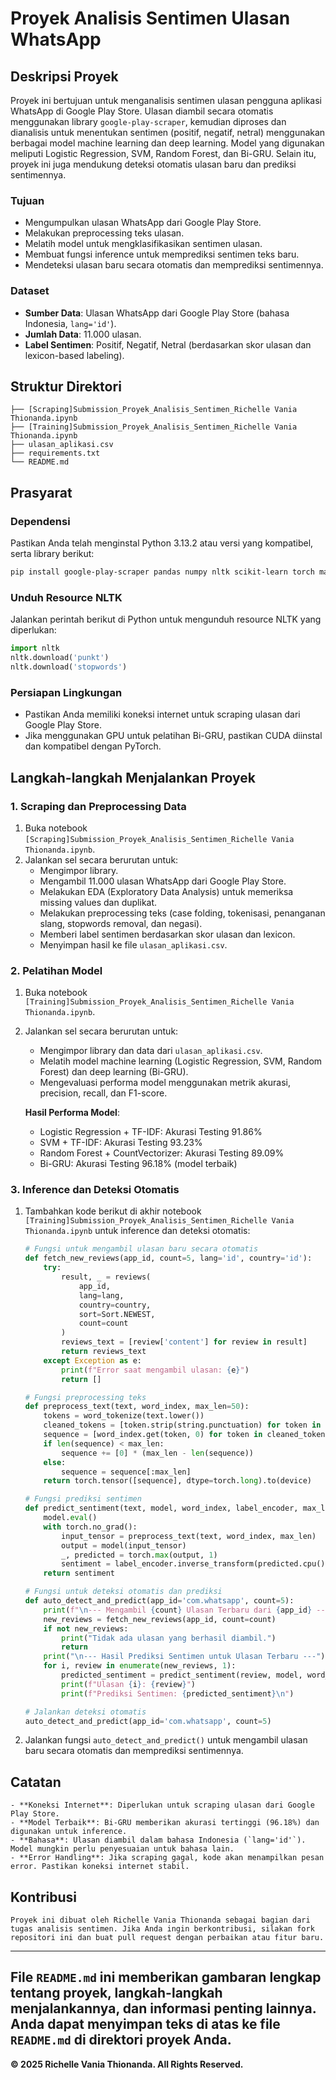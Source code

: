 # Proyek Analisis Sentimen Ulasan WhatsApp

## Deskripsi Proyek
Proyek ini bertujuan untuk menganalisis sentimen ulasan pengguna aplikasi WhatsApp di Google Play Store. Ulasan diambil secara otomatis menggunakan library `google-play-scraper`, kemudian diproses dan dianalisis untuk menentukan sentimen (positif, negatif, netral) menggunakan berbagai model machine learning dan deep learning. Model yang digunakan meliputi Logistic Regression, SVM, Random Forest, dan Bi-GRU. Selain itu, proyek ini juga mendukung deteksi otomatis ulasan baru dan prediksi sentimennya.

### Tujuan
- Mengumpulkan ulasan WhatsApp dari Google Play Store.
- Melakukan preprocessing teks ulasan.
- Melatih model untuk mengklasifikasikan sentimen ulasan.
- Membuat fungsi inference untuk memprediksi sentimen teks baru.
- Mendeteksi ulasan baru secara otomatis dan memprediksi sentimennya.

### Dataset
- **Sumber Data**: Ulasan WhatsApp dari Google Play Store (bahasa Indonesia, `lang='id'`).
- **Jumlah Data**: 11.000 ulasan.
- **Label Sentimen**: Positif, Negatif, Netral (berdasarkan skor ulasan dan lexicon-based labeling).

## Struktur Direktori
```
├── [Scraping]Submission_Proyek_Analisis_Sentimen_Richelle Vania Thionanda.ipynb  
├── [Training]Submission_Proyek_Analisis_Sentimen_Richelle Vania Thionanda.ipynb 
├── ulasan_aplikasi.csv                                                   
├── requirements.txt                                                     
└── README.md                                                    
```

## Prasyarat
### Dependensi
Pastikan Anda telah menginstal Python 3.13.2 atau versi yang kompatibel, serta library berikut:

```bash
pip install google-play-scraper pandas numpy nltk scikit-learn torch matplotlib seaborn wordcloud
```

### Unduh Resource NLTK
Jalankan perintah berikut di Python untuk mengunduh resource NLTK yang diperlukan:
```python
import nltk
nltk.download('punkt')
nltk.download('stopwords')
```

### Persiapan Lingkungan
- Pastikan Anda memiliki koneksi internet untuk scraping ulasan dari Google Play Store.
- Jika menggunakan GPU untuk pelatihan Bi-GRU, pastikan CUDA diinstal dan kompatibel dengan PyTorch.

## Langkah-langkah Menjalankan Proyek

### 1. Scraping dan Preprocessing Data
1. Buka notebook `[Scraping]Submission_Proyek_Analisis_Sentimen_Richelle Vania Thionanda.ipynb`.
2. Jalankan sel secara berurutan untuk:
   - Mengimpor library.
   - Mengambil 11.000 ulasan WhatsApp dari Google Play Store.
   - Melakukan EDA (Exploratory Data Analysis) untuk memeriksa missing values dan duplikat.
   - Melakukan preprocessing teks (case folding, tokenisasi, penanganan slang, stopwords removal, dan negasi).
   - Memberi label sentimen berdasarkan skor ulasan dan lexicon.
   - Menyimpan hasil ke file `ulasan_aplikasi.csv`.

### 2. Pelatihan Model
1. Buka notebook `[Training]Submission_Proyek_Analisis_Sentimen_Richelle Vania Thionanda.ipynb`.
2. Jalankan sel secara berurutan untuk:
   - Mengimpor library dan data dari `ulasan_aplikasi.csv`.
   - Melatih model machine learning (Logistic Regression, SVM, Random Forest) dan deep learning (Bi-GRU).
   - Mengevaluasi performa model menggunakan metrik akurasi, precision, recall, dan F1-score.

   **Hasil Performa Model**:
   - Logistic Regression + TF-IDF: Akurasi Testing 91.86%
   - SVM + TF-IDF: Akurasi Testing 93.23%
   - Random Forest + CountVectorizer: Akurasi Testing 89.09%
   - Bi-GRU: Akurasi Testing 96.18% (model terbaik)


### 3. Inference dan Deteksi Otomatis
1. Tambahkan kode berikut di akhir notebook `[Training]Submission_Proyek_Analisis_Sentimen_Richelle Vania Thionanda.ipynb` untuk inference dan deteksi otomatis:

   ```python
   # Fungsi untuk mengambil ulasan baru secara otomatis
   def fetch_new_reviews(app_id, count=5, lang='id', country='id'):
       try:
           result, _ = reviews(
               app_id,
               lang=lang,
               country=country,
               sort=Sort.NEWEST,
               count=count
           )
           reviews_text = [review['content'] for review in result]
           return reviews_text
       except Exception as e:
           print(f"Error saat mengambil ulasan: {e}")
           return []

   # Fungsi preprocessing teks
   def preprocess_text(text, word_index, max_len=50):
       tokens = word_tokenize(text.lower())
       cleaned_tokens = [token.strip(string.punctuation) for token in tokens if token.strip(string.punctuation)]
       sequence = [word_index.get(token, 0) for token in cleaned_tokens]
       if len(sequence) < max_len:
           sequence += [0] * (max_len - len(sequence))
       else:
           sequence = sequence[:max_len]
       return torch.tensor([sequence], dtype=torch.long).to(device)

   # Fungsi prediksi sentimen
   def predict_sentiment(text, model, word_index, label_encoder, max_len=50):
       model.eval()
       with torch.no_grad():
           input_tensor = preprocess_text(text, word_index, max_len)
           output = model(input_tensor)
           _, predicted = torch.max(output, 1)
           sentiment = label_encoder.inverse_transform(predicted.cpu().numpy())[0]
       return sentiment

   # Fungsi untuk deteksi otomatis dan prediksi
   def auto_detect_and_predict(app_id='com.whatsapp', count=5):
       print(f"\n--- Mengambil {count} Ulasan Terbaru dari {app_id} ---")
       new_reviews = fetch_new_reviews(app_id, count=count)
       if not new_reviews:
           print("Tidak ada ulasan yang berhasil diambil.")
           return
       print("\n--- Hasil Prediksi Sentimen untuk Ulasan Terbaru ---")
       for i, review in enumerate(new_reviews, 1):
           predicted_sentiment = predict_sentiment(review, model, word_index, label_encoder)
           print(f"Ulasan {i}: {review}")
           print(f"Prediksi Sentimen: {predicted_sentiment}\n")

   # Jalankan deteksi otomatis
   auto_detect_and_predict(app_id='com.whatsapp', count=5)
   ```

3. Jalankan fungsi `auto_detect_and_predict()` untuk mengambil ulasan baru secara otomatis dan memprediksi sentimennya.

## Catatan
```
- **Koneksi Internet**: Diperlukan untuk scraping ulasan dari Google Play Store.
- **Model Terbaik**: Bi-GRU memberikan akurasi tertinggi (96.18%) dan digunakan untuk inference.
- **Bahasa**: Ulasan diambil dalam bahasa Indonesia (`lang='id'`). Model mungkin perlu penyesuaian untuk bahasa lain.
- **Error Handling**: Jika scraping gagal, kode akan menampilkan pesan error. Pastikan koneksi internet stabil.
```
## Kontribusi
```
Proyek ini dibuat oleh Richelle Vania Thionanda sebagai bagian dari tugas analisis sentimen. Jika Anda ingin berkontribusi, silakan fork repositori ini dan buat pull request dengan perbaikan atau fitur baru.
```
---
File `README.md` ini memberikan gambaran lengkap tentang proyek, langkah-langkah menjalankannya, dan informasi penting lainnya. Anda dapat menyimpan teks di atas ke file `README.md` di direktori proyek Anda.
---

**© 2025 Richelle Vania Thionanda. All Rights Reserved.**
